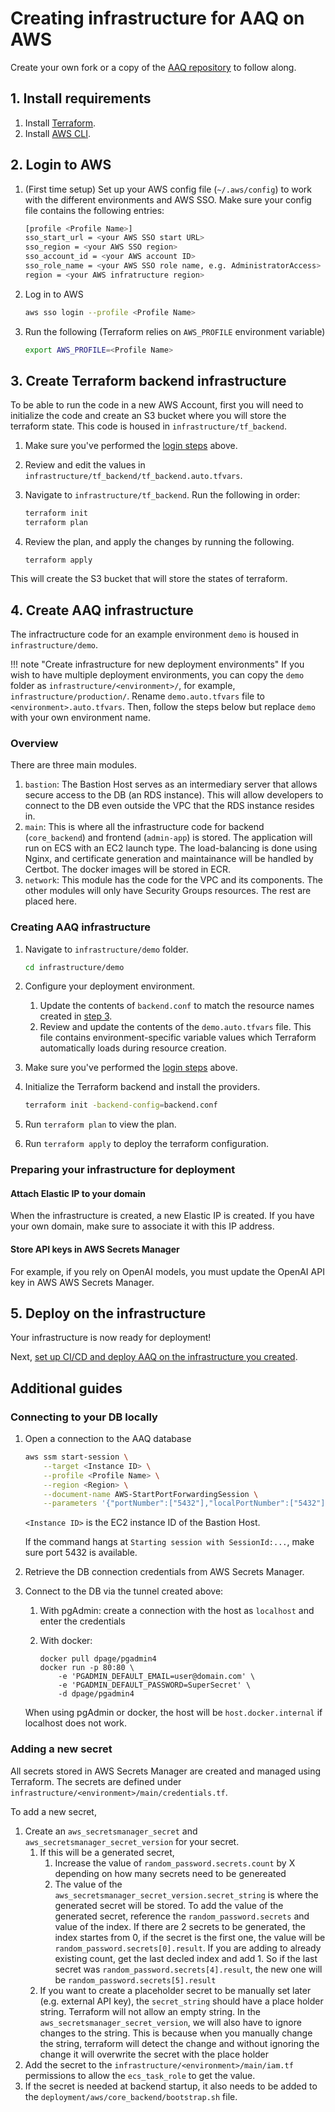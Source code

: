 # Creating infrastructure for AAQ on AWS

Create your own fork or a copy of the [AAQ repository](https://github.com/IDinsight/aaq-core) to follow along.

## 1. Install requirements

1. Install [Terraform](https://developer.hashicorp.com/terraform/install).
2. Install [AWS CLI](https://docs.aws.amazon.com/cli/latest/userguide/getting-started-install.html).

## 2. Login to AWS

1. (First time setup) Set up your AWS config file (`~/.aws/config`) to work with the different environments and AWS SSO. Make sure your config file contains the following entries:

    ```bash
    [profile <Profile Name>]
    sso_start_url = <your AWS SSO start URL>
    sso_region = <your AWS SSO region>
    sso_account_id = <your AWS account ID>
    sso_role_name = <your AWS SSO role name, e.g. AdministratorAccess>
    region = <your AWS infratructure region>
    ```

2. Log in to AWS

    ```bash
    aws sso login --profile <Profile Name>
    ```

3. Run the following (Terraform relies on `AWS_PROFILE` environment variable)

    ```bash
    export AWS_PROFILE=<Profile Name>
    ```

## 3. Create Terraform backend infrastructure

To be able to run the code in a new AWS Account, first you will need to initialize the
code and create an S3 bucket where you will store the terraform state. This code is
housed in `infrastructure/tf_backend`.

1. Make sure you've performed the [login steps](#2-login-to-aws) above.
1. Review and edit the values in `infrastructure/tf_backend/tf_backend.auto.tfvars`.
1. Navigate to `infrastructure/tf_backend`. Run the following in order:

    ```bash
    terraform init
    terraform plan
    ```

1. Review the plan, and apply the changes by running the following.

    ```
    terraform apply
    ```

 This will create the S3 bucket that will store the states of terraform.

## 4. Create AAQ infrastructure

The infractructure code for an example environment `demo` is housed in
`infrastructure/demo`.

!!! note "Create infrastructure for new deployment environments"
    If you wish to have multiple deployment environments, you can copy the `demo`
    folder as `infrastructure/<environment>/`, for example, `infrastructure/production/`.
    Rename `demo.auto.tfvars` file to `<environment>.auto.tfvars`. Then, follow the steps
    below but replace `demo` with your own environment name.

### Overview

There are three main modules.

1. `bastion`: The Bastion Host serves as an intermediary server that allows secure access to the
   DB (an RDS instance). This will allow developers to connect to the DB even outside
   the VPC that the RDS instance resides in.
2. `main`: This is where all the infrastructure code for backend (`core_backend`) and
   frontend (`admin-app`) is stored. The application will run on ECS with an EC2 launch type. The
   load-balancing is done using Nginx, and certificate generation and maintainance will
   be handled by Certbot. The docker images will be stored in ECR.
3. `network`: This module has the code for the VPC and its components. The other modules will only have Security Groups resources. The rest are placed here.

### Creating AAQ infrastructure

1. Navigate to `infrastructure/demo` folder.

    ```bash
    cd infrastructure/demo
    ```

1. Configure your deployment environment.
    1. Update the contents of `backend.conf` to match the resource names created in
       [step 3](#3-create-terraform-backend-infrastructure).
    1. Review and update the contents of the `demo.auto.tfvars` file. This file contains environment-specific variable
        values which Terraform automatically loads during resource creation.
1. Make sure you've performed the [login steps](#2-login-to-aws) above.
1. Initialize the Terraform backend and install the providers.

    ```bash
    terraform init -backend-config=backend.conf
    ```

1. Run `terraform plan` to view the plan.
1. Run `terraform apply` to deploy the terraform configuration.

### Preparing your infrastructure for deployment

#### Attach Elastic IP to your domain

When the infrastructure is created, a new Elastic IP is created. If you have your own
domain, make sure to associate it with this IP address.

#### Store API keys in AWS Secrets Manager

For example, if you rely on OpenAI models, you must update the OpenAI API key in AWS AWS Secrets Manager.

## 5. Deploy on the infrastructure

Your infrastructure is now ready for deployment!

Next, [set up CI/CD and deploy AAQ on the infrastructure you created](cicd.md).

## Additional guides

### Connecting to your DB locally

1. Open a connection to the AAQ database

    ```bash
    aws ssm start-session \
        --target <Instance ID> \
        --profile <Profile Name> \
        --region <Region> \
        --document-name AWS-StartPortForwardingSession \
        --parameters '{"portNumber":["5432"],"localPortNumber":["5432"]}'
    ```

    `<Instance ID>` is the EC2 instance ID of the Bastion Host.

    If the command hangs at `Starting session with SessionId:...`, make sure port
    5432 is available.

2. Retrieve the DB connection credentials from AWS Secrets Manager.
3. Connect to the DB via the tunnel created above:
    1. With pgAdmin: create a connection with the host as `localhost` and enter the credentials
    2. With docker:

        ```
        docker pull dpage/pgadmin4
        docker run -p 80:80 \
            -e 'PGADMIN_DEFAULT_EMAIL=user@domain.com' \
            -e 'PGADMIN_DEFAULT_PASSWORD=SuperSecret' \
            -d dpage/pgadmin4
        ```

    When using pgAdmin or docker, the host will be `host.docker.internal` if localhost does not work.

### Adding a new secret

All secrets stored in AWS Secrets Manager are created and managed using Terraform. The
secrets are defined under `infrastructure/<environment>/main/credentials.tf`.

To add a new secret,

1. Create an `aws_secretsmanager_secret` and `aws_secretsmanager_secret_version` for
   your secret.
    1. If this will be a generated secret,
        1. Increase the value of `random_password.secrets.count` by X depending on how many secrets need to be genereated
        1. The value of the `aws_secretsmanager_secret_version.secret_string` is where the generated secret will be stored. To add the value of the generated secret, reference the `random_password.secrets` and value of the index. If there are 2 secrets to be generated, the index startes from 0, if the secret is the first one, the value will be `random_password.secrets[0].result`. If you are adding to already existing count, get the last decled index and add 1. So if the last secret was `random_password.secrets[4].result`, the new one will be `random_password.secrets[5].result`
    1. If you want to create a placeholder secret to be manually set later (e.g. external API key), the
        `secret_string` should have a place holder string. Terraform will not allow an empty
        string. In the `aws_secretsmanager_secret_version`, we will also have to ignore
        changes to the string. This is because when you manually change the string, terraform
        will detect the change and without ignoring the change it will overwrite the secret
       with the place holder
1. Add the secret to the `infrastructure/<environment>/main/iam.tf` permissions to allow the `ecs_task_role` to get the value.
1. If the secret is needed at backend startup, it also needs to be added to the
   `deployment/aws/core_backend/bootstrap.sh` file.
